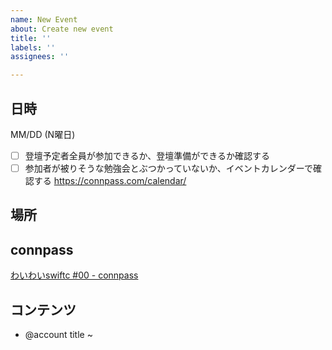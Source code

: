 ```yaml
---
name: New Event
about: Create new event
title: ''
labels: ''
assignees: ''

---
```


## 日時
  
MM/DD (N曜日)

- [ ] 登壇予定者全員が参加できるか、登壇準備ができるか確認する
- [ ] 参加者が被りそうな勉強会とぶつかっていないか、イベントカレンダーで確認する https://connpass.com/calendar/

## 場所

## connpass

[わいわいswiftc #00 - connpass](https://iosdiscord.connpass.com/event/000000/)

## コンテンツ

- @account title
~
